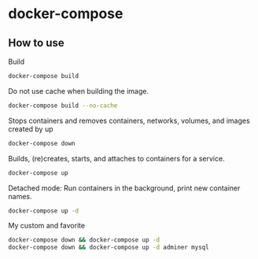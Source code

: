 # docker-compose

## How to use

Build

```bash
docker-compose build
```

Do not use cache when building the image.

```bash
docker-compose build --no-cache
```

Stops containers and removes containers, networks, volumes, and images created by up

```bash
docker-compose down
```

Builds, (re)creates, starts, and attaches to containers for a service.

```bash
docker-compose up
```

Detached mode: Run containers in the background, print new container names.

```bash
docker-compose up -d
```

My custom and favorite

```bash
docker-compose down && docker-compose up -d
docker-compose down && docker-compose up -d adminer mysql
```
